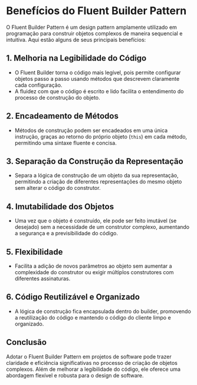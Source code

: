 # Benefícios do Fluent Builder Pattern

O Fluent Builder Pattern é um design pattern amplamente utilizado em programação para construir objetos complexos de maneira sequencial e intuitiva. Aqui estão alguns de seus principais benefícios:

## 1. Melhoria na Legibilidade do Código

- O Fluent Builder torna o código mais legível, pois permite configurar objetos passo a passo usando métodos que descrevem claramente cada configuração.
- A fluidez com que o código é escrito e lido facilita o entendimento do processo de construção do objeto.

## 2. Encadeamento de Métodos

- Métodos de construção podem ser encadeados em uma única instrução, graças ao retorno do próprio objeto (`this`) em cada método, permitindo uma sintaxe fluente e concisa.

## 3. Separação da Construção da Representação

- Separa a lógica de construção de um objeto da sua representação, permitindo a criação de diferentes representações do mesmo objeto sem alterar o código do construtor.

## 4. Imutabilidade dos Objetos

- Uma vez que o objeto é construído, ele pode ser feito imutável (se desejado) sem a necessidade de um construtor complexo, aumentando a segurança e a previsibilidade do código.

## 5. Flexibilidade

- Facilita a adição de novos parâmetros ao objeto sem aumentar a complexidade do construtor ou exigir múltiplos construtores com diferentes assinaturas.

## 6. Código Reutilizável e Organizado

- A lógica de construção fica encapsulada dentro do builder, promovendo a reutilização do código e mantendo o código do cliente limpo e organizado.

## Conclusão

Adotar o Fluent Builder Pattern em projetos de software pode trazer claridade e eficiência significativas no processo de criação de objetos complexos. Além de melhorar a legibilidade do código, ele oferece uma abordagem flexível e robusta para o design de software.

